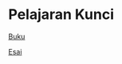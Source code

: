 # Pelajaran Kunci

[Buku](Pelajaran%20Kunci%201b2a125e2ac4486ebf42d362c6f489c6/Buku%20cd60acc924b24252857cb0f1401b425a.md)

[Esai](Pelajaran%20Kunci%201b2a125e2ac4486ebf42d362c6f489c6/Esai%20ec69138a314b412f8ce3131378316e23.md)

